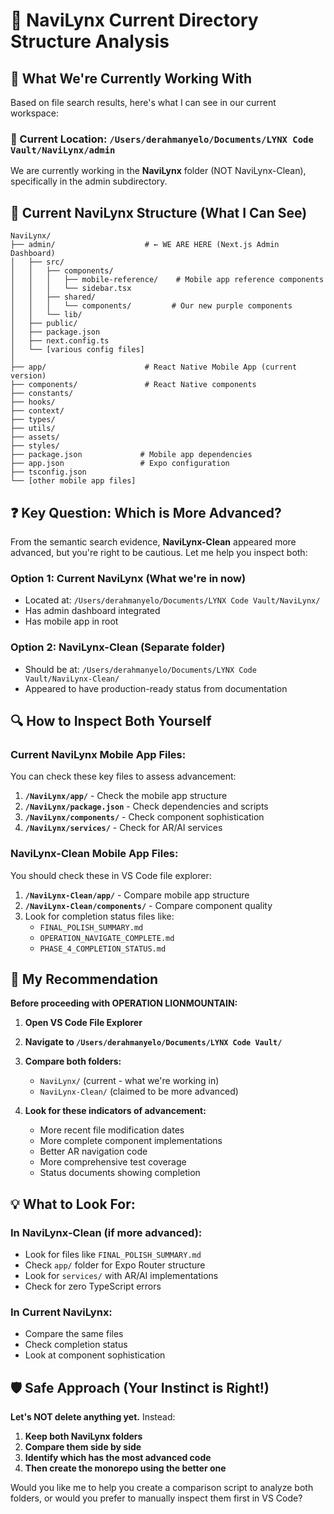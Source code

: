 # 📁 NaviLynx Current Directory Structure Analysis

## 🎯 **What We're Currently Working With**

Based on file search results, here's what I can see in our current workspace:

### **📍 Current Location: `/Users/derahmanyelo/Documents/LYNX Code Vault/NaviLynx/admin`**

We are currently working in the **NaviLynx** folder (NOT NaviLynx-Clean), specifically in the admin subdirectory.

## 📂 **Current NaviLynx Structure (What I Can See)**

```
NaviLynx/
├── admin/                    # ← WE ARE HERE (Next.js Admin Dashboard)
│   ├── src/
│   │   ├── components/
│   │   │   ├── mobile-reference/    # Mobile app reference components
│   │   │   └── sidebar.tsx
│   │   ├── shared/
│   │   │   └── components/         # Our new purple components
│   │   └── lib/
│   ├── public/
│   ├── package.json
│   ├── next.config.ts
│   └── [various config files]
│
├── app/                      # React Native Mobile App (current version)
├── components/               # React Native components
├── constants/
├── hooks/
├── context/
├── types/
├── utils/
├── assets/
├── styles/
├── package.json             # Mobile app dependencies
├── app.json                 # Expo configuration
├── tsconfig.json
└── [other mobile app files]
```

## ❓ **Key Question: Which is More Advanced?**

From the semantic search evidence, **NaviLynx-Clean** appeared more advanced, but you're right to be cautious. Let me help you inspect both:

### **Option 1: Current NaviLynx (What we're in now)**
- Located at: `/Users/derahmanyelo/Documents/LYNX Code Vault/NaviLynx/`
- Has admin dashboard integrated
- Has mobile app in root

### **Option 2: NaviLynx-Clean (Separate folder)**
- Should be at: `/Users/derahmanyelo/Documents/LYNX Code Vault/NaviLynx-Clean/`
- Appeared to have production-ready status from documentation

## 🔍 **How to Inspect Both Yourself**

### **Current NaviLynx Mobile App Files:**
You can check these key files to assess advancement:

1. **`/NaviLynx/app/`** - Check the mobile app structure
2. **`/NaviLynx/package.json`** - Check dependencies and scripts
3. **`/NaviLynx/components/`** - Check component sophistication
4. **`/NaviLynx/services/`** - Check for AR/AI services

### **NaviLynx-Clean Mobile App Files:**
You should check these in VS Code file explorer:

1. **`/NaviLynx-Clean/app/`** - Compare mobile app structure
2. **`/NaviLynx-Clean/components/`** - Compare component quality
3. Look for completion status files like:
   - `FINAL_POLISH_SUMMARY.md`
   - `OPERATION_NAVIGATE_COMPLETE.md`
   - `PHASE_4_COMPLETION_STATUS.md`

## 🎯 **My Recommendation**

**Before proceeding with OPERATION LIONMOUNTAIN:**

1. **Open VS Code File Explorer** 
2. **Navigate to `/Users/derahmanyelo/Documents/LYNX Code Vault/`**
3. **Compare both folders:**
   - `NaviLynx/` (current - what we're working in)
   - `NaviLynx-Clean/` (claimed to be more advanced)

4. **Look for these indicators of advancement:**
   - More recent file modification dates
   - More complete component implementations
   - Better AR navigation code
   - More comprehensive test coverage
   - Status documents showing completion

## 💡 **What to Look For:**

### **In NaviLynx-Clean (if more advanced):**
- Look for files like `FINAL_POLISH_SUMMARY.md`
- Check `app/` folder for Expo Router structure
- Look for `services/` with AR/AI implementations
- Check for zero TypeScript errors

### **In Current NaviLynx:**
- Compare the same files
- Check completion status
- Look at component sophistication

## 🛡️ **Safe Approach (Your Instinct is Right!)**

**Let's NOT delete anything yet.** Instead:

1. **Keep both NaviLynx folders**
2. **Compare them side by side**
3. **Identify which has the most advanced code**
4. **Then create the monorepo using the better one**

Would you like me to help you create a comparison script to analyze both folders, or would you prefer to manually inspect them first in VS Code?
